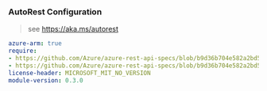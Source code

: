 ### AutoRest Configuration

> see https://aka.ms/autorest

``` yaml
azure-arm: true
require:
- https://github.com/Azure/azure-rest-api-specs/blob/b9d36b704e582a2bd5677fedc813607e73963469/specification/resourcemover/resource-manager/readme.md
- https://github.com/Azure/azure-rest-api-specs/blob/b9d36b704e582a2bd5677fedc813607e73963469/specification/resourcemover/resource-manager/readme.go.md
license-header: MICROSOFT_MIT_NO_VERSION
module-version: 0.3.0

```